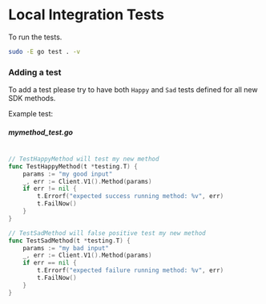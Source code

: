 # Local Integration Tests

To run the tests.

```bash
sudo -E go test . -v
```

### Adding a test

To add a test please try to have both `Happy` and `Sad` tests defined for all new SDK methods.

Example test:

##### mymethod_test.go

```go
 
// TestHappyMethod will test my new method
func TestHappyMethod(t *testing.T) {
    params := "my good input"
    _, err := Client.V1().Method(params)
	if err != nil {
		t.Errorf("expected success running method: %v", err)
		t.FailNow()
	}
}

// TestSadMethod will false positive test my new method
func TestSadMethod(t *testing.T) {
    params := "my bad input"
    _, err := Client.V1().Method(params)
    if err == nil {
        t.Errorf("expected failure running method: %v", err)
        t.FailNow()
    }
}

```
